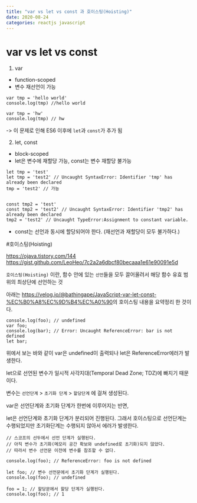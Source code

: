 ```yaml
---
title: "var vs let vs const 과 호이스팅(Hoisting)"
date: 2020-08-24 
categories: reactjs javascript 
---
```


# var vs let vs const
1. var 
- function-scoped 
- 변수 재선언이 가능

```
var tmp = 'hello world'
console.log(tmp) //hello world

var tmp = 'hw'
console.log(tmp) // hw
```

-> 이 문제로 인해 ES6 이후에 `let`과 `const`가 추가 됨

2. let, const 
- block-scoped
- let은 변수에 재할당 가능, const는 변수 재할당 불가능

```
let tmp = 'test'
let tmp = 'test2' // Uncaught SyntaxError: Identifier 'tmp' has already been declared
tmp = 'test2' // 가능 


const tmp2 = 'test'
const tmp2 = 'test2' // Uncaught SyntaxError: Identifier 'tmp2' has already been declared
tmp2 = 'test2' // Uncaught TypeError:Assignment to constant variable.

```

- const는 선언과 동시에 할당되어야 한다. (재선언과 재할당이 모두 불가하다.) 



#호이스팅(Hoisting) 

<https://ojava.tistory.com/144>
<https://gist.github.com/LeoHeo/7c2a2a6dbcf80becaaa1e61e90091e5d>

`호이스팅(Hoisting)` 이란, 함수 안에 있는 `선언`들을 모두 끌어올려서 해당 함수 유효 범위의 최상단에 선언하는 것 

아래는 <https://velog.io/@bathingape/JavaScript-var-let-const-%EC%B0%A8%EC%9D%B4%EC%A0%90>의 호이스팅 내용을 요약정리 한 것이다. 


```
console.log(foo); // undefined
var foo;
console.log(bar); // Error: Uncaught ReferenceError: bar is not defined
let bar;
```

위에서 보는 바와 같이 var은 undefined이 출력되나 let은 ReferenceError에러가 발생한다. 

let으로 선언된 변수가 일시적 사각지대(Temporal Dead Zone; TDZ)에 빠지기 때문이다. 

변수는 `선언단계` > `초기화 단계` > `할당단계` 에 걸쳐 생성된다. 

var은 선언단계와 초기화 단계가 한번에 이루어지는 반면,

let은 선언단계와 초기화 단계가 분리되어 진행된다. 그래서 호이스팅으로 선언단계는 수행되었지만 초기화단계는 수행되지 않아서 에러가 발생한다. 

```
// 스코프의 선두에서 선언 단계가 실행된다.
// 아직 변수가 초기화(메모리 공간 확보와 undefined로 초기화)되지 않았다.
// 따라서 변수 선언문 이전에 변수를 참조할 수 없다.

console.log(foo); // ReferenceError: foo is not defined

let foo; // 변수 선언문에서 초기화 단계가 실행된다.
console.log(foo); // undefined

foo = 1; // 할당문에서 할당 단계가 실행된다.
console.log(foo); // 1
```




